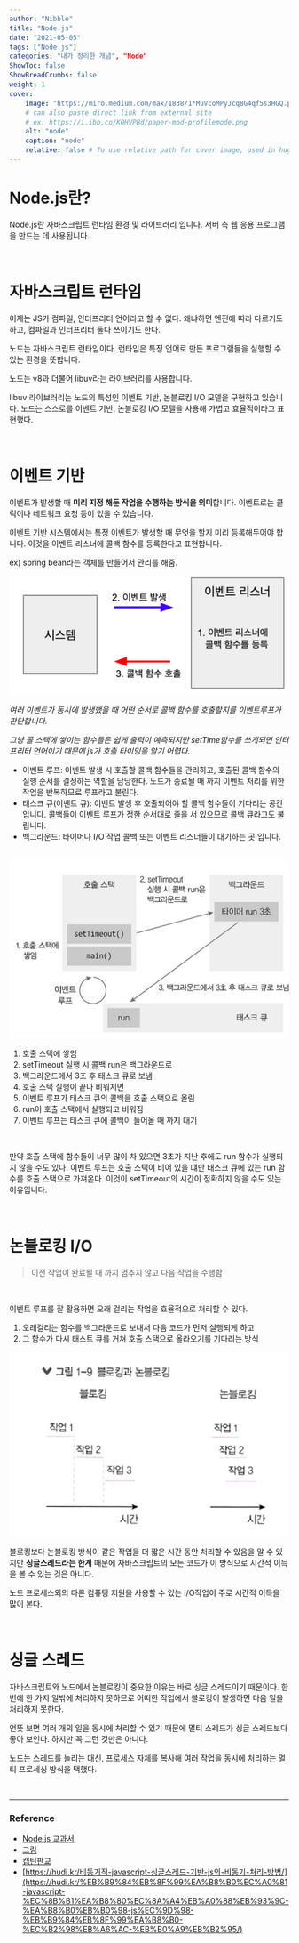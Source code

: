 ```yaml
---
author: "Nibble"
title: "Node.js"
date: "2021-05-05"
tags: ["Node.js"]
categories: "내가 정리한 개념", "Node"
ShowToc: false
ShowBreadCrumbs: false
weight: 1
cover:
    image: "https://miro.medium.com/max/1838/1*MuVcoMPyJcq8G4qf5s3HGQ.png"
    # can also paste direct link from external site
    # ex. https://i.ibb.co/K0HVPBd/paper-mod-profilemode.png
    alt: "node"
    caption: "node"
    relative: false # To use relative path for cover image, used in hugo Page-bundles
---
```


# Node.js란?

Node.js란 자바스크립트 런타임 환경 및 라이브러리 입니다. 서버 측 웹 응용 프로그램을 만드는 데 사용됩니다.

<br />

# 자바스크립트 런타임

이제는 JS가 컴파일, 인터프리터 언어라고 할 수 없다. 왜냐하면 엔진에 따라 다르기도 하고, 컴파일과 인터프리터 둘다 쓰이기도 한다.

노드는 자바스크립트 런타임이다. 런타임은 특정 언어로 만든 프로그램들을 실행할 수 있는 환경을 뜻합니다.

노드는 v8과 더불어 libuv라는 라이브러리를 사용합니다.

libuv 라이브러리는 노드의 특성인 이벤트 기반, 논블로킹 I/O 모델을 구현하고 있습니다. 노드는 스스로를 이벤트 기반, 논블로킹 I/O 모델을 사용해 가볍고 효율적이라고 표현했다.

<br />

# 이벤트 기반

이벤트가 발생할 때 **미리 지정 해둔 작업을 수행하는 방식을 의미**합니다. 이벤트로는 클릭이나 네트워크 요청 등이 있을 수 있습니다.

이벤트 기반 시스템에서는 특정 이벤트가 발생할 때 무엇을 할지 미리 등록해두어야 합니다. 이것을 이벤트 리스너에 콜백 함수를 등록한다교 표현합니다.

ex) spring bean라는 객체를 만들어서 관리를 해줌.

<img src="../../../../../data/images/스크린샷%202021-05-05%20오후%206.40.15.png" />


*여러 이벤트가 동시에 발생했을 때 어떤 순서로 콜백 함수를 호출할지를 이벤트루프가 판단합니다.*

*그냥 콜 스택에 쌓이는 함수들은 쉽게 출력이 예측되지만 setTime함수를 쓰게되면 인터프리터 언어이기 때문에 js가 호출 타이밍을 알기 어렵다.*

- 이벤트 루프: 이벤트 발생 시 호출할 콜백 함수들을 관리하고, 호출된 콜백 함수의 실행 순서를 결정하는 역할을 담당한다. 노드가 종료될 때 까지 이벤트 처리를 위한 작업을 반복하므로 루프라고 불린다.
- 태스크 큐(이벤트 큐): 이벤트 발생 후 호출되어야 할 콜백 함수들이 기다리는 공간입니다. 콜백들이 이벤트 루프가 정한 순서대로 줄을 서 있으므로 콜백 큐라고도 불립니다.
- 백그라운드: 타이머나 I/O 작업 콜백 또는 이벤트 리스너들이 대기하는 곳 입니다.

<br />

<img src="../../../../../data/images/스크린샷%202021-05-05%20오후%206.41.05.png" />

1. 호출 스택에 쌓임
2. setTimeout 실행 시 콜백 run은 백그라운드로
3. 백그라운드에서 3초 후 태스크 큐로 보냄
4. 호출 스택 실행이 끝나 비워지면
5. 이벤트 루프가 태스크 큐의 콜백을 호출 스택으로 올림
6. run이 호출 스택에서 실행되고 비워짐
7. 이벤트 루프는 태스크 큐에 콜백이 들어올 때 까지 대기

<br />

만약 호출 스택에 함수들이 너무 많이 차 있으면 3초가 지난 후에도 run 함수가 실행되지 않을 수도 있다. 이벤트 루프는 호출 스택이 비어 있을 떄만 태스크 큐에 있는 run 함수를 호출 스택으로 가져온다. 이것이 setTimeout의 시간이 정확하지 않을 수도 있는 이유입니다.

<br />

# 논블로킹 I/O

> 이전 작업이 완료될 때 까지 멈추지 않고 다음 작업을 수행함

<br />

이벤트 루프를 잘 활용하면 오래 걸리는 작업을 효율적으로 처리할 수 있다.

1. 오래걸리는 함수를 백그라운드로 보내서 다음 코드가 먼저 실행되게 하고
2. 그 함수가 다시 태스트 큐를 거쳐 호출 스택으로 올라오기를 기다리는 방식

<img src="../../../../../data/images/스크린샷%202021-05-05%20오후%206.41.29.png" />

블로킹보다 논블로킹 방식이 같은 작업을 더 짧은 시간 동안 처리할 수 있음을 알 수 있지만 **싱글스레드라는 한계** 때문에 자바스크립트의 모든 코드가 이 방식으로 시간적 이득을 볼 수 있는 것은 아니다.

노드 프로세스외의 다른 컴퓨팅 지원을 사용할 수 있는 I/O작업이 주로 시간적 이득을 많이 본다.

<br />

# 싱글 스레드

자바스크립트와 노드에서 논블로킹이 중요한 이유는 바로 싱글 스레드이기 때문이다. 한 번에 한 가지 일밖에 처리하지 못하므로 어떠한 작업에서 블로킹이 발생하면 다음 일을 처리하지 못한다.

언뜻 보면 여러 개의 일을 동시에 처리할 수 있기 때문에 멀티 스레드가 싱글 스레드보다 좋아 보인다. 하지만 꼭 그런 것만은 아니다. 

노드는 스레드를 늘리는 대신, 프로세스 자체를 복사해 여러 작업을 동시에 처리하는 멀티 프로세싱 방식을 택했다.

<br />

---


### Reference
- [Node.js 교과서](http://www.yes24.com/Product/Goods/62597864)
- [그림](https://cho-coding.tistory.com/217)
- [캡틴판교](https://joshua1988.github.io/web-development/translation/javascript/how-js-works-inside-engine/)
- [https://hudi.kr/비동기적-javascript-싱글스레드-기반-js의-비동기-처리-방법/](https://hudi.kr/%EB%B9%84%EB%8F%99%EA%B8%B0%EC%A0%81-javascript-%EC%8B%B1%EA%B8%80%EC%8A%A4%EB%A0%88%EB%93%9C-%EA%B8%B0%EB%B0%98-js%EC%9D%98-%EB%B9%84%EB%8F%99%EA%B8%B0-%EC%B2%98%EB%A6%AC-%EB%B0%A9%EB%B2%95/)